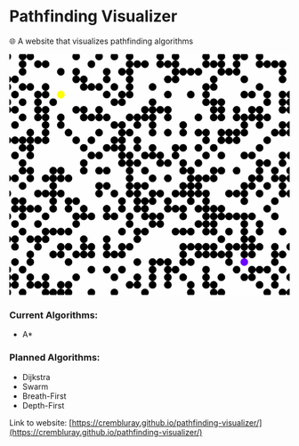 # Pathfinding Visualizer
🌐 A website that visualizes pathfinding algorithms

<p align="center">
    <img src="https://raw.githubusercontent.com/JacksonHoggard/JacksonHoggard.github.io/main/images/path.gif">
</p>

### Current Algorithms:
 - A*

### Planned Algorithms:
 - Dijkstra
 - Swarm
 - Breath-First
 - Depth-First

Link to website: [https://crembluray.github.io/pathfinding-visualizer/](https://crembluray.github.io/pathfinding-visualizer/)
